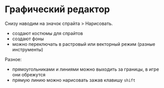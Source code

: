 # Графический редактор
Снизу наводим на значок спрайта > Нарисовать.

- создают костюмы для спрайтов
- создают фоны
- можно переключать в растровый или векторный режим (разные инструменты)

Разное:
- прямоугольниками и линиями можно выходить за границы, в игре они обрежутся
- прямую линию можно нарисовать зажав клавишу `shift`
